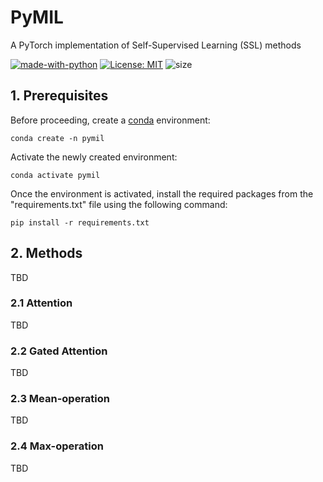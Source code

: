 # PyMIL

A PyTorch implementation of Self-Supervised Learning (SSL) methods

[![made-with-python](https://img.shields.io/badge/Made%20with-Python-1f425f.svg)](https://www.python.org/)
[![License: MIT](https://img.shields.io/badge/License-MIT-yellow.svg)](https://github.com/giakou4/pymil/LICENSE)
![size](https://img.shields.io/github/languages/code-size/giakou4/pymil)

## 1. Prerequisites

Before proceeding, create a [conda](https://docs.conda.io/projects/conda/en/latest/user-guide/install/index.html) environment:

```shell
conda create -n pymil
```
   
Activate the newly created environment:

```shell
conda activate pymil
```

Once the environment is activated, install the required packages from the "requirements.txt" file using the following command:

```shell
pip install -r requirements.txt
```

## 2. Methods

TBD

### 2.1 Attention

TBD

### 2.2 Gated Attention

TBD

### 2.3 Mean-operation

TBD

### 2.4 Max-operation

TBD
